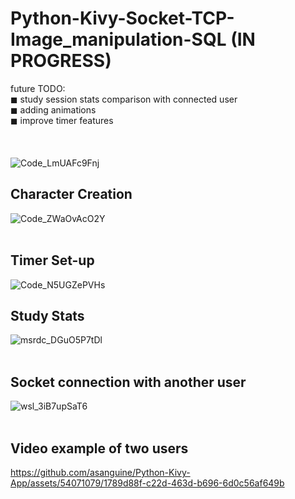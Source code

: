 # Python-Kivy-Socket-TCP-Image_manipulation-SQL (IN PROGRESS) <br />
future TODO:<br />
◼ study session stats comparison with connected user <br />
◼ adding animations <br />
◼ improve timer features <br />
<br /><br />
<br />
![Code_LmUAFc9Fnj](https://github.com/asanguine/Python-Kivy-App/assets/54071079/7d45bc2d-fe26-44c4-b9ad-82d118a59918)
<br />
## Character Creation <br />
![Code_ZWaOvAcO2Y](https://github.com/asanguine/Python-Kivy-App/assets/54071079/dd7b44df-8125-4a0a-a487-5feba73e2799)
<br /><br />
## Timer Set-up <br />
![Code_N5UGZePVHs](https://github.com/asanguine/Python-Kivy-App/assets/54071079/3e3d86ff-ae62-4a7a-8f71-0a7e8fff1951)
<br />
## Study Stats <br />
![msrdc_DGuO5P7tDl](https://github.com/asanguine/Python-Kivy-App/assets/54071079/f93428ba-6f84-4249-bc2e-b4ad02364ae3)
<br />
<br />
## Socket connection with another user <br />
![wsl_3iB7upSaT6](https://github.com/asanguine/Python-Kivy-App/assets/54071079/dcd99973-a4a4-41c0-b4d7-082c288fc59b)
<br />
<br />
## Video example of two users <br />


https://github.com/asanguine/Python-Kivy-App/assets/54071079/1789d88f-c22d-463d-b696-6d0c56af649b


<br />

